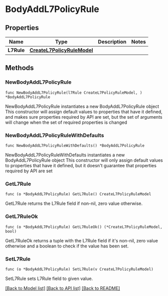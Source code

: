 # BodyAddL7PolicyRule

## Properties

Name | Type | Description | Notes
------------ | ------------- | ------------- | -------------
**L7Rule** | [**CreateL7PolicyRuleModel**](CreateL7PolicyRuleModel.md) |  | 

## Methods

### NewBodyAddL7PolicyRule

`func NewBodyAddL7PolicyRule(l7Rule CreateL7PolicyRuleModel, ) *BodyAddL7PolicyRule`

NewBodyAddL7PolicyRule instantiates a new BodyAddL7PolicyRule object
This constructor will assign default values to properties that have it defined,
and makes sure properties required by API are set, but the set of arguments
will change when the set of required properties is changed

### NewBodyAddL7PolicyRuleWithDefaults

`func NewBodyAddL7PolicyRuleWithDefaults() *BodyAddL7PolicyRule`

NewBodyAddL7PolicyRuleWithDefaults instantiates a new BodyAddL7PolicyRule object
This constructor will only assign default values to properties that have it defined,
but it doesn't guarantee that properties required by API are set

### GetL7Rule

`func (o *BodyAddL7PolicyRule) GetL7Rule() CreateL7PolicyRuleModel`

GetL7Rule returns the L7Rule field if non-nil, zero value otherwise.

### GetL7RuleOk

`func (o *BodyAddL7PolicyRule) GetL7RuleOk() (*CreateL7PolicyRuleModel, bool)`

GetL7RuleOk returns a tuple with the L7Rule field if it's non-nil, zero value otherwise
and a boolean to check if the value has been set.

### SetL7Rule

`func (o *BodyAddL7PolicyRule) SetL7Rule(v CreateL7PolicyRuleModel)`

SetL7Rule sets L7Rule field to given value.



[[Back to Model list]](../README.md#documentation-for-models) [[Back to API list]](../README.md#documentation-for-api-endpoints) [[Back to README]](../README.md)


